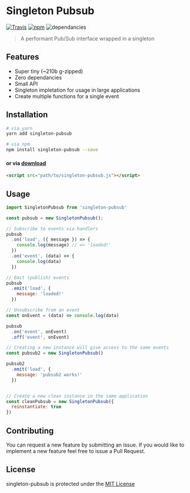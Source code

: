 # Singleton Pubsub
[![Travis](https://img.shields.io/travis/johnsylvain/singleton-pubsub.svg)](https://travis-ci.org/johnsylvain/singleton-pubsub)
[![npm](https://img.shields.io/npm/v/singleton-pubsub.svg)](https://npmjs.org/package/singleton-pubsub)
![dependancies](https://img.shields.io/badge/dependancies-zero-brightgreen.svg)
> A performant Pub/Sub interface wrapped in a singleton

## Features
- Super tiny (~210b g-zipped)
- Zero dependancies
- Small API
- Singleton impletation for usage in large applications
- Create multiple functions for a single event

## Installation
```bash
# via yarn
yarn add singleton-pubsub

# via npm
npm install singleton-pubsub --save
```
#### or via [download](https://raw.githubusercontent.com/johnsylvain/singleton-pubsub/master/index.js)
```html
<script src="path/to/singleton-pubsub.js"></script>
```

## Usage
```js
import SingletonPubsub from 'singleton-pubsub'

const pubsub = new SingletonPubsub();

// Subscribe to events via handlers
pubsub
  .on('load', ({ message }) => {
    console.log(message) // => 'loaded!'
  })
  .on('event', (data) => {
    console.log(data)
  })

// Emit (publish) events
pubsub
  .emit('load', {
    message: 'loaded!'
  })

// Unsubscribe from an event
const onEvent = (data) => console.log(data)

pubsub
  .on('event', onEvent)
  .off('event', onEvent)

// Creating a new instance will give access to the same events
const pubsub2 = new SingletonPubsub()

pubsub2
  .emit('load', {
    message: 'pubsub2 works!'
  })


// Create a new clean instance in the same application
const cleanPubsub = new SingletonPubsub({
  reinstantiate: true
})
```


## Contributing
You can request a new feature by submitting an issue. If you would like to implement a new feature feel free to issue a Pull Request.

## License
singleton-pubsub is protected under the [MIT License](https://github.com/johnsylvain/singleton-pubsub/blob/master/LICENSE)
